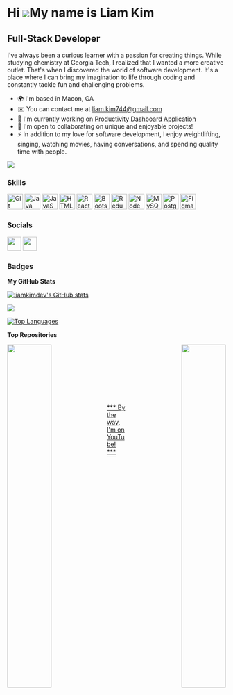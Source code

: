 Hi ![](https://user-images.githubusercontent.com/18350557/176309783-0785949b-9127-417c-8b55-ab5a4333674e.gif)My name is Liam Kim
================================================================================================================================

Full-Stack Developer
--------------------

I've always been a curious learner with a passion for creating things. While studying chemistry at Georgia Tech, I realized that I wanted a more creative outlet. That's when I discovered the world of software development. It's a place where I can bring my imagination to life through coding and constantly tackle fun and challenging problems.

* 🌍  I'm based in Macon, GA
* ✉️  You can contact me at [liam.kim744@gmail.com](mailto:liam.kim744@gmail.com)
* 🚀  I'm currently working on [Productivity Dashboard Application](http://github.com/liamkimdev/productivity-dashboard-app)
* 🤝  I'm open to collaborating on unique and enjoyable projects!
* ⚡  In addition to my love for software development, I enjoy weightlifting, singing, watching movies, having conversations, and spending quality time with people.

<a href="https://www.github.com/liamkimdev" target="_blank" rel="noreferrer"><img
src="https://img.shields.io/github/followers/liamkimdev?logo=github&style=for-the-badge&color=ec4899&labelColor=27272a" /></a>
### Skills

<p align="left">
<a href="https://git-scm.com/" target="_blank" rel="noreferrer"><img src="https://raw.githubusercontent.com/danielcranney/readme-generator/main/public/icons/skills/git-colored.svg" width="36" height="36" alt="Git" /></a>
<a href="https://www.oracle.com/java/" target="_blank" rel="noreferrer"><img src="https://raw.githubusercontent.com/danielcranney/readme-generator/main/public/icons/skills/java-colored.svg" width="36" height="36" alt="Java" /></a>
<a href="https://developer.mozilla.org/en-US/docs/Web/JavaScript" target="_blank" rel="noreferrer"><img src="https://raw.githubusercontent.com/danielcranney/readme-generator/main/public/icons/skills/javascript-colored.svg" width="36" height="36" alt="JavaScript" /></a>
<a href="https://developer.mozilla.org/en-US/docs/Glossary/HTML5" target="_blank" rel="noreferrer"><img src="https://raw.githubusercontent.com/danielcranney/readme-generator/main/public/icons/skills/html5-colored.svg" width="36" height="36" alt="HTML5" /></a>
<a href="https://reactjs.org/" target="_blank" rel="noreferrer"><img src="https://raw.githubusercontent.com/danielcranney/readme-generator/main/public/icons/skills/react-colored.svg" width="36" height="36" alt="React" /></a>
<a href="https://getbootstrap.com/" target="_blank" rel="noreferrer"><img src="https://raw.githubusercontent.com/danielcranney/readme-generator/main/public/icons/skills/bootstrap-colored.svg" width="36" height="36" alt="Bootstrap" /></a>
<a href="https://redux.js.org/" target="_blank" rel="noreferrer"><img src="https://raw.githubusercontent.com/danielcranney/readme-generator/main/public/icons/skills/redux-colored.svg" width="36" height="36" alt="Redux" /></a>
<a href="https://nodejs.org/en/" target="_blank" rel="noreferrer"><img src="https://raw.githubusercontent.com/danielcranney/readme-generator/main/public/icons/skills/nodejs-colored.svg" width="36" height="36" alt="NodeJS" /></a>
<a href="https://www.mysql.com/" target="_blank" rel="noreferrer"><img src="https://raw.githubusercontent.com/danielcranney/readme-generator/main/public/icons/skills/mysql-colored.svg" width="36" height="36" alt="MySQL" /></a>
<a href="https://www.postgresql.org/" target="_blank" rel="noreferrer"><img src="https://raw.githubusercontent.com/danielcranney/readme-generator/main/public/icons/skills/postgresql-colored.svg" width="36" height="36" alt="PostgreSQL" /></a>
<a href="https://www.figma.com/" target="_blank" rel="noreferrer"><img src="https://raw.githubusercontent.com/danielcranney/readme-generator/main/public/icons/skills/figma-colored.svg" width="36" height="36" alt="Figma" /></a>
</p>

### Socials

<p align="left"> <a href="https://www.github.com/liamkimdev" target="_blank" rel="noreferrer"><img src="https://raw.githubusercontent.com/danielcranney/readme-generator/main/public/icons/socials/github.svg" width="32" height="32" /></a> <a href="https://www.linkedin.com/in/liam-kim-0bb59123a/" target="_blank" rel="noreferrer"><img src="https://raw.githubusercontent.com/danielcranney/readme-generator/main/public/icons/socials/linkedin.svg" width="32" height="32" /></a></p>

### Badges

<b>My GitHub Stats</b>

<a href="http://www.github.com/liamkimdev"><img src="https://github-readme-stats.vercel.app/api?username=liamkimdev&show_icons=true&hide=&count_private=true&title_color=ec4899&text_color=ffffff&icon_color=ec4899&bg_color=27272a&hide_border=true&show_icons=true" alt="liamkimdev's GitHub stats" /></a>

<a href="http://www.github.com/liamkimdev"><img src="https://github-readme-streak-stats.herokuapp.com/?user=liamkimdev&stroke=ffffff&background=27272a&ring=ec4899&fire=ec4899&currStreakNum=ffffff&currStreakLabel=ec4899&sideNums=ffffff&sideLabels=ffffff&dates=ffffff&hide_border=true" /></a>

<a href="https://github.com/liamkimdev" align="left"><img src="https://github-readme-stats.vercel.app/api/top-langs/?username=liamkimdev&langs_count=10&title_color=ec4899&text_color=ffffff&icon_color=ec4899&bg_color=27272a&hide_border=true&locale=en&custom_title=Top%20%Languages" alt="Top Languages" /></a>

<b>Top Repositories</b>

<div width="100%" align="center"><a href="https://github.com/liamkimdev/ride-on-capstone-project" align="left"><img align="left" width="45%" src="https://github-readme-stats.vercel.app/api/pin/?username=liamkimdev&repo=ride-on-capstone-project&title_color=ec4899&text_color=ffffff&icon_color=ec4899&bg_color=27272a&hide_border=true&locale=en" /></a><a href="https://github.com/liamkimdev/productivity-dashboard-app" align="right"><img align="right" width="45%" src="https://github-readme-stats.vercel.app/api/pin/?username=liamkimdev&repo=productivity-dashboard-app&title_color=ec4899&text_color=ffffff&icon_color=ec4899&bg_color=27272a&hide_border=true&locale=en" /></a></div><br /><br /><br /><br /><br /><br /><br />

</br>
<a href="https://youtu.be/Z46bfoKdS5E?t=57" target="_blank">*** By the way, I'm on YouTube! ***</a>
